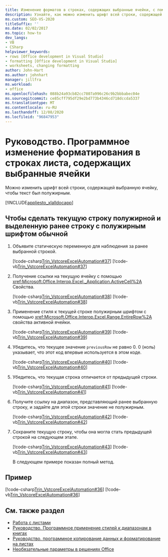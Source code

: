 ```yaml
---
title: Изменение форматов в строках, содержащих выбранные ячейки, с помощью кода
description: Узнайте, как можно изменить шрифт всей строки, содержащей выбранную ячейку, чтобы текст был полужирным.
ms.custom: SEO-VS-2020
titleSuffix: ''
ms.date: 02/02/2017
ms.topic: how-to
dev_langs:
- VB
- CSharp
helpviewer_keywords:
- rows [Office development in Visual Studio]
- formatting [Office development in Visual Studio]
- worksheets, changing formatting
author: John-Hart
ms.author: johnhart
manager: jillfra
ms.workload:
- office
ms.openlocfilehash: 088b24a93cb82cc7807a996c26c9b2bbbabec04e
ms.sourcegitcommit: ce85cff795df29e2bd773b4346cd718dccda5337
ms.translationtype: MT
ms.contentlocale: ru-RU
ms.lasthandoff: 12/08/2020
ms.locfileid: "96847953"
---
```

# <a name="how-to-programmatically-change-formatting-in-worksheet-rows-containing-selected-cells"></a>Руководство. Программное изменение форматирования в строках листа, содержащих выбранные ячейки
  Можно изменить шрифт всей строки, содержащей выбранную ячейку, чтобы текст был полужирным.

 [!INCLUDE[appliesto_xlalldocapp](../vsto/includes/appliesto-xlalldocapp-md.md)]

## <a name="to-make-the-current-row-bold-and-the-previously-bolded-row-normal"></a>Чтобы сделать текущую строку полужирной и выделенную ранее строку с полужирным шрифтом обычной

1. Объявите статическую переменную для наблюдения за ранее выбранной строкой.

    [!code-csharp[Trin_VstcoreExcelAutomation#37](../vsto/codesnippet/CSharp/Trin_VstcoreExcelAutomationCS/Sheet1.cs#37)]
    [!code-vb[Trin_VstcoreExcelAutomation#37](../vsto/codesnippet/VisualBasic/Trin_VstcoreExcelAutomation/Sheet1.vb#37)]

2. Получение ссылки на текущую ячейку с помощью <xref:Microsoft.Office.Interop.Excel._Application.ActiveCell%2A> Свойства.

    [!code-csharp[Trin_VstcoreExcelAutomation#38](../vsto/codesnippet/CSharp/Trin_VstcoreExcelAutomationCS/Sheet1.cs#38)]
    [!code-vb[Trin_VstcoreExcelAutomation#38](../vsto/codesnippet/VisualBasic/Trin_VstcoreExcelAutomation/Sheet1.vb#38)]

3. Применение стиля к текущей строке полужирным шрифтом с помощью <xref:Microsoft.Office.Interop.Excel.Range.EntireRow%2A> свойства активной ячейки.

    [!code-csharp[Trin_VstcoreExcelAutomation#39](../vsto/codesnippet/CSharp/Trin_VstcoreExcelAutomationCS/Sheet1.cs#39)]
    [!code-vb[Trin_VstcoreExcelAutomation#39](../vsto/codesnippet/VisualBasic/Trin_VstcoreExcelAutomation/Sheet1.vb#39)]

4. Убедитесь, что текущее значение `previousRow` не равно 0. 0 (ноль) указывает, что этот код впервые используется в этом коде.

    [!code-csharp[Trin_VstcoreExcelAutomation#40](../vsto/codesnippet/CSharp/Trin_VstcoreExcelAutomationCS/Sheet1.cs#40)]
    [!code-vb[Trin_VstcoreExcelAutomation#40](../vsto/codesnippet/VisualBasic/Trin_VstcoreExcelAutomation/Sheet1.vb#40)]

5. Убедитесь, что текущая строка отличается от предыдущей строки.

    [!code-csharp[Trin_VstcoreExcelAutomation#41](../vsto/codesnippet/CSharp/Trin_VstcoreExcelAutomationCS/Sheet1.cs#41)]
    [!code-vb[Trin_VstcoreExcelAutomation#41](../vsto/codesnippet/VisualBasic/Trin_VstcoreExcelAutomation/Sheet1.vb#41)]

6. Получите ссылку на диапазон, представляющий ранее выбранную строку, и задайте для этой строки значение не полужирным.

    [!code-csharp[Trin_VstcoreExcelAutomation#42](../vsto/codesnippet/CSharp/Trin_VstcoreExcelAutomationCS/Sheet1.cs#42)]
    [!code-vb[Trin_VstcoreExcelAutomation#42](../vsto/codesnippet/VisualBasic/Trin_VstcoreExcelAutomation/Sheet1.vb#42)]

7. Сохраните текущую строку, чтобы она могла стать предыдущей строкой на следующем этапе.

    [!code-csharp[Trin_VstcoreExcelAutomation#43](../vsto/codesnippet/CSharp/Trin_VstcoreExcelAutomationCS/Sheet1.cs#43)]
    [!code-vb[Trin_VstcoreExcelAutomation#43](../vsto/codesnippet/VisualBasic/Trin_VstcoreExcelAutomation/Sheet1.vb#43)]

   В следующем примере показан полный метод.

## <a name="example"></a>Пример
 [!code-csharp[Trin_VstcoreExcelAutomation#36](../vsto/codesnippet/CSharp/Trin_VstcoreExcelAutomationCS/Sheet1.cs#36)]
 [!code-vb[Trin_VstcoreExcelAutomation#36](../vsto/codesnippet/VisualBasic/Trin_VstcoreExcelAutomation/Sheet1.vb#36)]

## <a name="see-also"></a>См. также раздел
- [Работа с листами](../vsto/working-with-worksheets.md)
- [Руководство. Программное применение стилей к диапазонам в книгах](../vsto/how-to-programmatically-apply-styles-to-ranges-in-workbooks.md)
- [Руководство. программное копирование данных и форматирование на листах](../vsto/how-to-programmatically-copy-data-and-formatting-across-worksheets.md)
- [Необязательные параметры в решениях Office](../vsto/optional-parameters-in-office-solutions.md)
